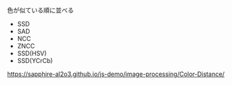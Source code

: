 色が似ている順に並べる

- SSD
- SAD
- NCC
- ZNCC
- SSD(HSV)
- SSD(YCrCb)

https://sapphire-al2o3.github.io/js-demo/image-processing/Color-Distance/